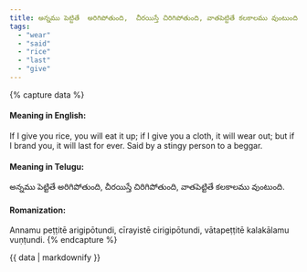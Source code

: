 ```yaml
---
title: అన్నము పెట్టితే  అరిగిపోతుంది,  చీరయిస్తే చిరిగిపోతుంది, వాతపెట్టితే కలకాలము వుంటుంది.
tags:
  - "wear"
  - "said"
  - "rice"
  - "last"
  - "give"
---
```


{% capture data %}
#### Meaning in English:
If I give you rice, you will eat it up; if I give you a cloth, it will wear out; but if I brand you, it will last for ever.
Said by a stingy person to a beggar.

#### Meaning in Telugu:
అన్నము పెట్టితే  అరిగిపోతుంది,  చీరయిస్తే చిరిగిపోతుంది, వాతపెట్టితే కలకాలము వుంటుంది.

#### Romanization:
Annamu peṭṭitē  arigipōtundi,  cīrayistē cirigipōtundi, vātapeṭṭitē kalakālamu vuṇṭundi.
{% endcapture %}

{{ data | markdownify }}

